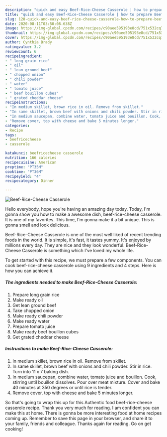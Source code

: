 ```yaml
---
description: "quick and easy Beef-Rice-Cheese Casserole | how to prepare Beef-Rice-Cheese Casserole"
title: "quick and easy Beef-Rice-Cheese Casserole | how to prepare Beef-Rice-Cheese Casserole"
slug: 128-quick-and-easy-beef-rice-cheese-casserole-how-to-prepare-beef-rice-cheese-casserole
date: 2020-08-11T03:50:08.638Z
image: https://img-global.cpcdn.com/recipes/c90aee595193e8cd/751x532cq70/beef-rice-cheese-casserole-recipe-main-photo.jpg
thumbnail: https://img-global.cpcdn.com/recipes/c90aee595193e8cd/751x532cq70/beef-rice-cheese-casserole-recipe-main-photo.jpg
cover: https://img-global.cpcdn.com/recipes/c90aee595193e8cd/751x532cq70/beef-rice-cheese-casserole-recipe-main-photo.jpg
author: Cynthia Brady
ratingvalue: 3.2
reviewcount: 6
recipeingredient:
- " long grain rice"
- " oil"
- " lean ground beef"
- " chopped onion"
- " chili powder"
- " water"
- " tomato juice"
- " beef bouillon cubes"
- " grated cheddar cheese"
recipeinstructions:
- "In medium skillet, brown rice in oil. Remove from skillet."
- "In same skillet, brown beef with onions and chili powder. Stir in rice. Turn into 11 x 7 baking dish."
- "In medium saucepan, combine water, tomato juice and bouillon. Cook, stirring until bouillon dissolves. Pour over meat mixture. Cover and bake 40 minutes at 350 degrees or until rice is tender."
- "Remove cover, top with cheese and bake 5 minutes longer."
categories:
- Recipe
tags:
- beefricecheese
- casserole

katakunci: beefricecheese casserole 
nutrition: 166 calories
recipecuisine: American
preptime: "PT35M"
cooktime: "PT36M"
recipeyield: "4"
recipecategory: Dinner

---
```



![Beef-Rice-Cheese Casserole](https://img-global.cpcdn.com/recipes/c90aee595193e8cd/751x532cq70/beef-rice-cheese-casserole-recipe-main-photo.jpg)

Hello everybody, hope you're having an amazing day today. Today, I'm gonna show you how to make a awesome dish, beef-rice-cheese casserole. It is one of my favorites. This time, I'm gonna make it a bit unique. This is gonna smell and look delicious.



Beef-Rice-Cheese Casserole is one of the most well liked of recent trending foods in the world. It is simple, it's fast, it tastes yummy. It's enjoyed by millions every day. They are nice and they look wonderful. Beef-Rice-Cheese Casserole is something which I've loved my whole life.


To get started with this recipe, we must prepare a few components. You can cook beef-rice-cheese casserole using 9 ingredients and 4 steps. Here is how you can achieve it.

<!--inarticleads1-->

##### The ingredients needed to make Beef-Rice-Cheese Casserole:

1. Prepare  long grain rice
1. Make ready  oil
1. Get  lean ground beef
1. Take  chopped onion
1. Make ready  chili powder
1. Make ready  water
1. Prepare  tomato juice
1. Make ready  beef bouillon cubes
1. Get  grated cheddar cheese




<!--inarticleads2-->

##### Instructions to make Beef-Rice-Cheese Casserole:

1. In medium skillet, brown rice in oil. Remove from skillet.
1. In same skillet, brown beef with onions and chili powder. Stir in rice. Turn into 11 x 7 baking dish.
1. In medium saucepan, combine water, tomato juice and bouillon. Cook, stirring until bouillon dissolves. Pour over meat mixture. Cover and bake 40 minutes at 350 degrees or until rice is tender.
1. Remove cover, top with cheese and bake 5 minutes longer.




So that's going to wrap this up for this Authentic food beef-rice-cheese casserole recipe. Thank you very much for reading. I am confident you can make this at home. There is gonna be more interesting food at home recipes coming up. Remember to save this page in your browser, and share it to your family, friends and colleague. Thanks again for reading. Go on get cooking!
